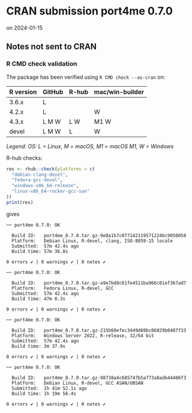 # CRAN submission port4me 0.7.0

on 2024-01-15


## Notes not sent to CRAN

### R CMD check validation

The package has been verified using `R CMD check --as-cran` on:

| R version | GitHub | R-hub | mac/win-builder |
| --------- | ------ | ----- | --------------- |
| 3.6.x     | L      |       |                 |
| 4.2.x     | L      |       |    W            |
| 4.3.x     | L M W  | L   W | M1 W            |
| devel     | L M W  | L     |    W            |

*Legend: OS: L = Linux, M = macOS, M1 = macOS M1, W = Windows*


R-hub checks:

```r
res <- rhub::check(platforms = c(
  "debian-clang-devel", 
  "fedora-gcc-devel",
  "windows-x86_64-release",
  "linux-x86_64-rocker-gcc-san"
))
print(res)
```

gives

```
── port4me 0.7.0: OK

  Build ID:   port4me_0.7.0.tar.gz-9e8a1b7c077142119571224bc9050058
  Platform:   Debian Linux, R-devel, clang, ISO-8859-15 locale
  Submitted:  57m 42.4s ago
  Build time: 57m 36.8s

0 errors ✔ | 0 warnings ✔ | 0 notes ✔

── port4me 0.7.0: OK

  Build ID:   port4me_0.7.0.tar.gz-a9e7bd8c61fe4511ba966c01ef367ad7
  Platform:   Fedora Linux, R-devel, GCC
  Submitted:  57m 42.4s ago
  Build time: 47m 0.3s

0 errors ✔ | 0 warnings ✔ | 0 notes ✔

── port4me 0.7.0: OK

  Build ID:   port4me_0.7.0.tar.gz-215b69efec3449d69bc06029b0487f33
  Platform:   Windows Server 2022, R-release, 32/64 bit
  Submitted:  57m 42.4s ago
  Build time: 3m 37.9s

0 errors ✔ | 0 warnings ✔ | 0 notes ✔

── port4me 0.7.0: OK

  Build ID:   port4me_0.7.0.tar.gz-98738a4c685747b5a773a8adb44406f3
  Platform:   Debian Linux, R-devel, GCC ASAN/UBSAN
  Submitted:  1h 41m 52.1s ago
  Build time: 1h 19m 56.4s
  
0 errors ✔ | 0 warnings ✔ | 0 notes ✔
```
